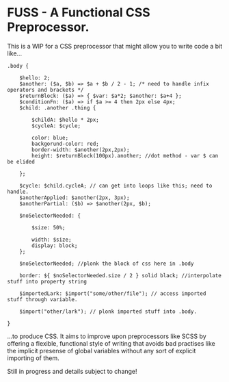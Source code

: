 # FUSS - A Functional CSS Preprocessor.

This is a WIP for a CSS preprocessor that might allow you to write code a bit like...

```
.body {

    $hello: 2;
    $another: ($a, $b) => $a + $b / 2 - 1; /* need to handle infix operators and brackets */
    $returnBlock: ($a) => { $var: $a*2; $another: $a+4 };
    $conditionFn: ($a) => if $a >= 4 then 2px else 4px;
    $child: .another .thing {

        $childA: $hello * 2px;
        $cycleA: $cycle;

        color: blue;
        backgorund-color: red;
        border-width: $another(2px,2px);
        height: $returnBlock(100px).another; //dot method - var $ can be elided

    };

    $cycle: $child.cycleA; // can get into loops like this; need to handle.
    $anotherApplied: $another(2px, 3px);
    $anotherPartial: ($b) => $another(2px, $b);

    $noSelectorNeeded: {

        $size: 50%;

        width: $size;
        display: block;
    };

    $noSelectorNeeded; //plonk the block of css here in .body

    border: ${ $noSelectorNeeded.size / 2 } solid black; //interpolate stuff into property string

    $importedLark: $import("some/other/file"); // access imported stuff through variable.

    $import("other/lark"); // plonk imported stuff into .body.

}
```

...to produce CSS. It aims to improve upon preprocessors like SCSS by offering a flexible, functional style of writing that avoids bad practises like the implicit presense of global variables without any sort of explicit importing of them.

Still in progress and details subject to change!
